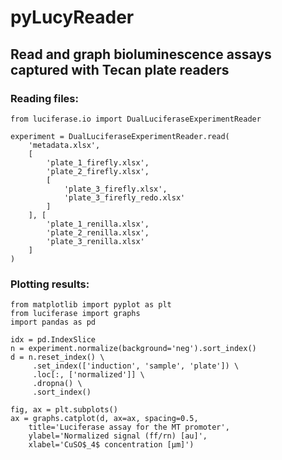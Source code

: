 # pyLucyReader
## Read and graph bioluminescence assays captured with Tecan plate readers

### Reading files:
```python3
from luciferase.io import DualLuciferaseExperimentReader

experiment = DualLuciferaseExperimentReader.read(
    'metadata.xlsx',
    [
        'plate_1_firefly.xlsx',
        'plate_2_firefly.xlsx',
        [
            'plate_3_firefly.xlsx',
            'plate_3_firefly_redo.xlsx'
        ]
    ], [
        'plate_1_renilla.xlsx',
        'plate_2_renilla.xlsx',
        'plate_3_renilla.xlsx'
    ]
)
```

### Plotting results:
```python3
from matplotlib import pyplot as plt
from luciferase import graphs
import pandas as pd

idx = pd.IndexSlice
n = experiment.normalize(background='neg').sort_index()
d = n.reset_index() \
     .set_index(['induction', 'sample', 'plate']) \
     .loc[:, ['normalized']] \
     .dropna() \
     .sort_index()

fig, ax = plt.subplots()
ax = graphs.catplot(d, ax=ax, spacing=0.5,
    title='Luciferase assay for the MT promoter',
    ylabel='Normalized signal (ff/rn) [au]',
    xlabel='CuSO$_4$ concentration [μm]')
```

